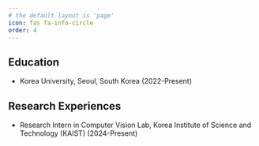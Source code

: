 ```yaml
---
# the default layout is 'page'
icon: fas fa-info-circle
order: 4
---
```


## Education
- Korea University, Seoul, South Korea (2022-Present)

## Research Experiences
- Research Intern in Computer Vision Lab, Korea Institute of Science and Technology (KAIST) (2024-Present)